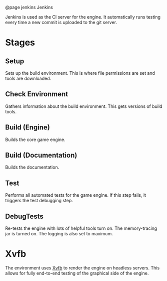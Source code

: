 @page jenkins Jenkins

Jenkins is used as the CI server for the engine. It automatically runs testing every time a new commit is uploaded to the git server.




# Stages

## Setup
Sets up the build environment. This is where file permissions are set and tools are downloaded.

## Check Environment
Gathers information about the build environment. This gets versions of build tools.

## Build (Engine)
Builds the core game engine.

## Build (Documentation)
Builds the documentation.

## Test
Performs all automated tests for the game engine. If this step fails, it triggers the test debugging step.

## DebugTests
Re-tests the engine with lots of helpful tools turn on. The memory-tracing jar is turned on. The logging is also set to maximum.






# Xvfb

The environment uses [Xvfb](https://en.wikipedia.org/wiki/Xvfb) to render the engine on headless servers. This allows for fully end-to-end testing of the graphical side of the engine.

